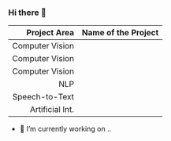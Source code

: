 ### Hi there 👋

|Project Area    | Name of the Project                        |
|---------------:|--------------------------------------------|
|Computer Vision |               |
|Computer Vision |               |
|Computer Vision |               |
|NLP             |
|Speech-to-Text  |
|Artificial Int. |

- 🔭 I’m currently working on ..
  
<!--
**RiyaChhikara/RiyaChhikara** is a ✨ _special_ ✨ repository because its `README.md` (this file) appears on your GitHub profile.

Here are some ideas to get you started:


- 🌱 I’m currently learning Deep Learning and Robotics.
- 👯 I’m looking to collaborate on ...
- 🤔 I’m looking for help with ...
- 💬 Ask me about ...
- 📫 How to reach me: ...
- 😄 Pronouns: ...
- ⚡ Fun fact: ...
-->

